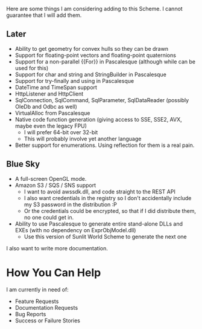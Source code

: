 Here are some things I am considering adding to this Scheme. I cannot guarantee that I will add them.

## Later

* Ability to get geometry for convex hulls so they can be drawn
* Support for floating-point vectors and floating-point quaternions
* Support for a non-parallel {{For}} in Pascalesque (although while can be used for this)
* Support for char and string and StringBuilder in Pascalesque
* Support for try-finally and using in Pascalesque
* DateTime and TimeSpan support
* HttpListener and HttpClient
* SqlConnection, SqlCommand, SqlParameter, SqlDataReader (possibly OleDb and Odbc as well)
* VirtualAlloc from Pascalesque
* Native code function generation (giving access to SSE, SSE2, AVX, maybe even the legacy FPU)
	* I will prefer 64-bit over 32-bit
	* This will probably involve yet another language
* Better support for enumerations. Using reflection for them is a real pain.

## Blue Sky

* A full-screen OpenGL mode.
* Amazon S3 / SQS / SNS support
	* I want to avoid awssdk.dll, and code straight to the REST API
	* I also want credentials in the registry so I don't accidentally include my S3 password in the distribution :P
	* Or the credentials could be encrypted, so that if I did distribute them, no one could get in.
* Ability to use Pascalesque to generate entire stand-alone DLLs and EXEs (with no dependency on ExprObjModel.dll)
	* Use this version of Sunlit World Scheme to generate the next one

I also want to write more documentation.

# How You Can Help

I am currently in need of:

* Feature Requests
* Documentation Requests
* Bug Reports
* Success or Failure Stories
